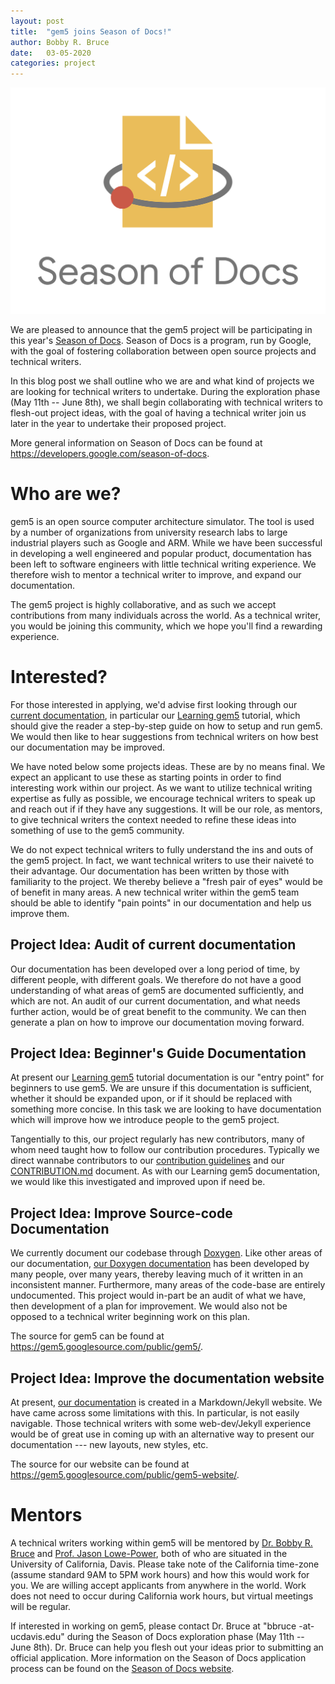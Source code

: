 ```yaml
---
layout: post
title:  "gem5 joins Season of Docs!"
author: Bobby R. Bruce
date:   03-05-2020
categories: project
---
```


![](/assets/img/season_of_docs.png)

We are pleased to announce that the gem5 project will be participating in this
year's [Season of Docs](https://developers.google.com/season-of-docs). Season
of Docs is a program, run by Google, with the goal of fostering collaboration
between open source projects and technical writers.

In this blog post we shall outline who we are and what kind of projects we are
looking for technical writers to undertake. During the exploration phase (May
11th -- June 8th), we shall begin collaborating with technical writers to
flesh-out project ideas, with the goal of having a technical writer join us
later in the year to undertake their proposed project.

More general information on Season of Docs can be found at
<https://developers.google.com/season-of-docs>.

# Who are we?

gem5 is an open source computer architecture simulator. The tool is used by a
number of organizations from university research labs to large
industrial players such as Google and ARM. While we have been successful in
developing a well engineered and popular product, documentation has been left
to software engineers with little technical writing experience. We therefore
wish to mentor a technical writer to improve, and expand our documentation.

The gem5 project is highly collaborative, and as such we accept contributions
from many individuals across the world. As a technical writer, you would be
joining this community, which we hope you'll find a rewarding experience.

# Interested?

For those interested in applying, we'd advise first looking through our
[current documentation](http://www.gem5.org/documentation/), in particular our
[Learning gem5](http://www.gem5.org/documentation/learning_gem5/introduction/)
tutorial, which should give the reader a step-by-step guide on how to setup and
run gem5. We would then like to hear suggestions from technical writers on how
best our documentation may be improved.

We have noted below some projects ideas. These are by no means final. We
expect an applicant to use these as starting points in order to find
interesting work within our project. As we want to utilize technical writing
expertise as fully as possible, we encourage technical writers to
speak up and reach out if if they have any suggestions. It will be our role, as
mentors, to give technical writers the context needed to refine these ideas
into something of use to the gem5 community.

We do not expect technical writers to fully understand the ins and outs of the
gem5 project. In fact, we want technical writers to use their naiveté to
their advantage. Our documentation has been written by those with familiarity
to the project. We thereby believe a "fresh pair of eyes" would be of benefit
in many areas. A new technical writer within the gem5 team should be able to
identify "pain points" in our documentation and help us improve them.

## Project Idea: Audit of current documentation

Our documentation has been developed over a long period of time, by different
people, with different goals. We therefore do not have a good understanding
of what areas of gem5 are documented sufficiently, and which are not. An
audit of our current documentation, and what needs further action, would be of
great benefit to the community. We can then generate a plan on how to improve
our documentation moving forward.

## Project Idea: Beginner's Guide Documentation

At present our [Learning gem5](
http://www.gem5.org/documentation/learning_gem5/introduction/) tutorial
documentation is our "entry point" for beginners to use gem5. We are unsure if
this documentation is sufficient, whether it should be expanded upon, or
if it should be replaced with something more concise. In this task we are
looking to have documentation which will improve how we introduce people to the
gem5 project.

Tangentially to this, our project regularly has new contributors, many
of whom need taught how to follow our contribution procedures. Typically we
direct wannabe contributors to our [contribution guidelines](
http://www.gem5.org/contributing) and our [CONTRIBUTION.md](
https://gem5.googlesource.com/public/gem5/+/refs/heads/master/CONTRIBUTING.md)
document. As with our Learning gem5 documentation, we would like this
investigated and improved upon if need be.


## Project Idea: Improve Source-code Documentation

We currently document our codebase through [Doxygen](http://www.doxygen.nl/).
Like other areas of our documentation, [our Doxygen documentation](
doxygen.gem5.org) has been developed by many people, over
many years, thereby leaving much of it written in an inconsistent manner.
Furthermore, many areas of the code-base are entirely undocumented. This
project would in-part be an audit of what we have, then development of a plan
for improvement. We would also not be opposed to a technical writer beginning
work on this plan.

The source for gem5 can be found at
<https://gem5.googlesource.com/public/gem5/>.

## Project Idea: Improve the documentation website

At present, [our documentation](http://www.gem5.org/documentation/) is created
in a Markdown/Jekyll website. We have came across some limitations with this.
In particular, is not easily navigable. Those technical writers
with some web-dev/Jekyll experience would be of great use in coming up with an
alternative way to present our documentation --- new layouts, new styles, etc.

The source for our website can be found at
<https://gem5.googlesource.com/public/gem5-website/>.

# Mentors

A technical writers working within gem5 will be mentored by
[Dr. Bobby R. Bruce](https://www.bobbybruce.net) and [Prof. Jason Lowe-Power](
https://faculty.engineering.ucdavis.edu/lowepower/), both of who are situated
in the University of California, Davis. Please take note of the California
time-zone (assume standard 9AM to 5PM work hours) and how this would work for
you. We are willing accept applicants from anywhere in the world. Work does
not need to occur during California work hours, but virtual meetings will be
regular.

If interested in working on gem5, please contact Dr. Bruce at "bbruce -at-
ucdavis.edu" during the Season of Docs exploration phase (May 11th -- June
8th). Dr. Bruce can help you flesh out your ideas prior to submitting an
official application. More information on the Season of Docs application
process can be found on the [Season of Docs website](
https://developers.google.com/season-of-docs).
